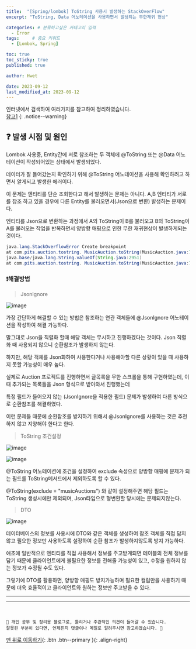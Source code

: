 ```yaml
---
title:  "[Spring/lombok] ToString 사용시 발생하는 StackOverFlow"  
excerpt: "ToString, Data 어노테이션을 사용하면서 발생되는 무한재귀 현상"

categories: # 분류하고싶은 카테고리 입력
  - Error
tags:     # 중요 키워드
  - [Lombok, Spring]

toc: true
toc_sticky: true
published: true

author: Hwet

date: 2023-09-12
last_modified_at: 2023-09-12
---
```


인터넷에서 검색하여 여러가지를 참고하여 정리하였습니다.    
[참고1]()
{: .notice--warning}


##  ❓ 발생 시점 및 원인

Lombok 사용중, Entity간에 서로 참조하는 두 객체에 @ToString 또는 @Data 어노테이션이 작성되어있는 상태에서 발생되었다.

데이터가 잘 들어갔는지 확인하기 위해 @ToString 어노테이션을 사용해 확인하려고 하면서 알게되고 발생한 에러이다.

이 문제는 엔티티를 단순 조회한다고 해서 발생하는 문제는 아니다. A,B 엔티티가 서로를 참조 하고 있을 경우에 다른 Entity를 불러오면서(Json으로 변환) 발생하는 문제이다.

엔티티를 Json으로 변환하는 과정에서 A의 ToString이 B를 불러오고 B의 ToString이 A를 불러오는 작업을 반복하면서 
양방향 매핑으로 인한 무한 재귀현상이 발생하게되는것이다.


```java
java.lang.StackOverflowError Create breakpoint
at com.pits.auction.tostring. MusicAuction.toString(MusicAuction.java:7) at java.base/java.lang.String.valueOf(String.java:2951) at com.pits.auction.tostring. Member.toString(Member.java:8) at java.base/java.lang.String.valueOf(String.java:2951) at com.pits.auction.tostring. MusicAuction.toString(MusicAuction.java:7) at java.base/java.lang.String.valueOf(String.java:2951) at com.pits.auction.tostring. Member.toString(Member.java:8 at
java.base/java.lang.String.valueOf(String.java:2951)
at com.pits.auction.tostring. MusicAuction.toString(MusicAuction.java:7)
```


### ❗해결방법

> JsonIgnore

![image](https://github.com/hwet-j/hwet-j.github.io/assets/81364742/a3f76993-5026-42fd-958e-e1c57b10964a)

가장 간단하게 해결할 수 있는 방법은 참조하는 연관 객체들에 @JsonIgnore 어노테이션을 작성하여 해결 가능하다.

말그대로 Json을 직렬화 할때 해당 객체는 무시하고 진행하겠다는 것이다. Json 직렬화 때 사용되지 않으니 순환참조가 발생하지 않는다.

하지만, 해당 객체를 Json화하여 사용한다거나 사용해야할 다른 상황이 있을 때 사용하지 못할 가능성이 매우 높다.

실제로 Auction 프로젝트를 진행하면서 글목록을 무한 스크롤을 통해 구현하였는데, 이때 추가되는 목록들을 Json 형식으로 받아와서 진행했는데

특정 필드가 들어오지 않는 (JsonIgnore을 적용한 필드) 문제가 발생하여 다른 방식으로 순환참조를 해결하였다.

이런 문제들 때문에 순환참조를 방지하기 위해서 @JsonIgnore를 사용하는 것은 추천하지 않고 지양해야 한다고 한다.

> ToString 조건설정

![image](https://github.com/hwet-j/hwet-j.github.io/assets/81364742/be2bd2ce-60b9-4502-863b-908e4ba3f515)

![image](https://github.com/hwet-j/hwet-j.github.io/assets/81364742/055b8e1f-51a3-4f68-95db-9238ffebef24)

@ToString 어노테이션에 조건을 설정하여 exclude 속성으로 양방향 매핑에 문제가 되는 필드를 ToString메서드에서 제외하도록 할 수 있다.

@ToString(exclude = "musicAuctions") 와 같이 설정해주면 해당 필드는 ToString 생성시에만 제외되며, Json타입으로 형변환할 당시에는 문제되지않는다.

> DTO 

![image](https://github.com/hwet-j/hwet-j.github.io/assets/81364742/6d985ea1-d99a-4017-be68-ab1ab3333a7d)

데이터베이스의 정보를 사용시에 DTO와 같은 객체를 생성하여 참조 객체를 직접 담지 않고 필요한 정보만 사용하도록 설정하여 순환 참조가 발생하지않도록 방지 가능하다.

애초에 일반적으로 엔티티를 직접 사용해서 정보를 주고받게되면 테이블의 전체 정보를 담기 때문에 클라이언트에게 불필요한 정보를 전해줄 가능성이 있고,
수정을 원하지 않는 정보가 수정될 수도 있다. 

그렇기에 DTO를 활용하면, 양방향 매핑도 방지가능하며 필요한 컬럼만을 사용하기 때문에 더욱 효율적이고 클라이언트와 원하는 정보만 주고받을 수 있다.











*** 



***
<br>
    
    📢 개인 공부 및 정리용 블로그로, 틀리거나 주관적인 의견이 들어갈 수 있습니다.
    잘못된 부분이 있다면, 언제든지 댓글이나 메일로 알려주시면 참고하겠습니다. 🔔

[맨 위로 이동하기](#){: .btn .btn--primary }{: .align-right}